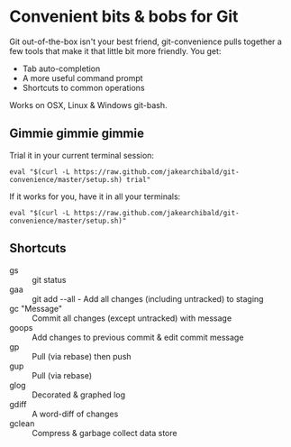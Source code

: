 # Convenient bits & bobs for Git

Git out-of-the-box isn't your best friend, git-convenience pulls together a few tools that make it that little bit more friendly. You get:

* Tab auto-completion
* A more useful command prompt
* Shortcuts to common operations

Works on OSX, Linux & Windows git-bash.

## Gimmie gimmie gimmie

Trial it in your current terminal session:

```
eval "$(curl -L https://raw.github.com/jakearchibald/git-convenience/master/setup.sh) trial"
```

If it works for you, have it in all your terminals:

```
eval "$(curl -L https://raw.github.com/jakearchibald/git-convenience/master/setup.sh)"
```

## Shortcuts

<dl>
<dt>gs</dt>
<dd>git status</dd>
<dt>gaa</dt>
<dd>git add --all - Add all changes (including untracked) to staging</dd>
<dt>gc "Message"</dt>
<dd>Commit all changes (except untracked) with message</dd>
<dt>goops</dt>
<dd>Add changes to previous commit & edit commit message</dd>
<dt>gp</dt>
<dd>Pull (via rebase) then push</dd>
<dt>gup</dt>
<dd>Pull (via rebase)</dd>
<dt>glog</dt>
<dd>Decorated & graphed log</dd>
<dt>gdiff</dt>
<dd>A word-diff of changes</dd>
<dt>gclean</dt>
<dd>Compress & garbage collect data store</dd>
</dl>